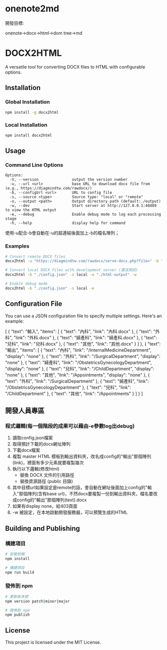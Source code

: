 # onenote2md

開發目標:

onenote->docx->html->dom tree->md

# DOCX2HTML

A versatile tool for converting DOCX files to HTML with configurable options.

## Installation

### Global Installation

```bash
npm install -g docx2html
```

### Local Installation

```bash
npm install docx2html
```

## Usage

### Command Line Options

```
Options:
  -V, --version               output the version number
  -u, --url <url>             base URL to download docx file from (e.g., https://diagmindtw.com/rawdocx/)
  -b, --configUrl <url>       URL to config file
  -s, --source <type>         Source type: "local" or "remote"
  -o, --output <path>         Output directory path (default:./output)
  -w, --dev                   Start server at http://127.0.0.1:48489 to view the HTML output
  -e, --debug                 Enable debug mode to log each processing stage
  -h, --help                  display help for command
```


使用-u配合-b會自動在-u的超連結後面加上-b的檔名陣列；

### Examples

```bash
# Convert remote DOCX files
docx2html -u "https://diagmindtw.com/rawdocx/serve-docx.php?file=" -b "https://diagmindtw.com/kcms0.php#edit" -s remote

# Convert local DOCX files with development server (還沒測試)
docx2html -b "./config.json" -s local -o "./html-output" -w

# Enable debug mode
docx2html -b "./config.json" -s local -e
```

## Configuration File

You can use a JSON configuration file to specify multiple settings. Here's an example:

[
    {
        "text": "輸入",
        "items": [
            {
                "text": "內科",
                "link": "內科.docx"
            },
            {
                "text": "外科",
                "link": "外科.docx"
            },
            {
                "text": "婦產科",
                "link": "婦產科.docx"
            },
            {
                "text": "兒科",
                "link": "兒科.docx"
            },
            {
                "text": "其他",
                "link": "其他.docx"
            }
        ]
    },
    {
        "text": "輸出",
        "items": [
            {
                "text": "內科",
                "link": "/InternalMedicineDepartment",
"display": "none"
            },
            {
                "text": "外科",
                "link": "/SurgicalDepartment",
                "display": "none"
            },
            {
                "text": "婦產科",
                "link": "/ObstetricsGynecologyDepartment",
                "display": "none"
            },
            {
                "text": "兒科",
                "link": "/ChildDepartment",
                "display": "none"
            },
            {
                "text": "其他",
                "link": "/Appointments",
                "display": "none"
            },
            {
                "text": "外科",
                "link": "/SurgicalDepartment"
            },
            {
                "text": "婦產科",
                "link": "/ObstetricsGynecologyDepartment"
            },
            {
                "text": "兒科",
                "link": "/ChildDepartment"
            },
            {
                "text": "其他",
                "link": "/Appointments"
            }
        ]
    }
]


## 開發人員專區

### 程式邏輯(每一個階段的成果可以藉由-e參數log出debug)

1. 讀取config.json檔案
2. 取得預計下載的docx網址陣列
3. 下載docx檔案
4. 複製 master HTML 模板到輸出資料夾，改名成config的"輸出"那個陣列(link)，裡面有多少元素就要複製幾次
5. 執行以下邏輯(修改html)
   - 替換 DOCX 文件的引用路徑
   - 替換資源路徑 (public 目錄)
6. 其中目標url如果設定是remote的話，會自動在網址後面加上config的"輸入"那個陣列(含有base url)，不然docx要複製一份到輸出資料夾，檔名要改成config的"輸出"那個陣列(text).docx
7. 如果有display none，給403頁面
8. -w 被設定，在本地啟動開發服務器，可以預覽生成的HTML

## Building and Publishing

### 構建項目

```bash
# 安裝依賴
npm install

# 構建項目
npm run build
```

### 發佈到 npm

```bash
# 更新版本號
npm version patch|minor|major

# 發佈到 npm
npm publish
```

## License

This project is licensed under the MIT License.

